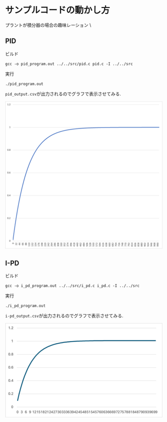 # サンプルコードの動かし方
プラントが積分器の場合の趣味レーション \

## PID
ビルド
```
gcc -o pid_program.out ../../src/pid.c pid.c -I ../../src
```
実行
```
./pid_program.out
```

`pid_output.csv`が出力されるのでグラフで表示させてみる.

![](pid_output.png)

## I-PD
ビルド
```
gcc -o i_pd_program.out ../../src/i_pd.c i_pd.c -I ../../src
```
実行
```
./i_pd_program.out  
```


`i-pd_output.csv`が出力されるのでグラフで表示させてみる.

![](i_pd.png)